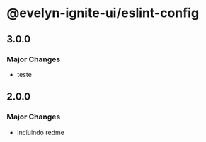 # @evelyn-ignite-ui/eslint-config

## 3.0.0

### Major Changes

- teste

## 2.0.0

### Major Changes

- incluindo redme
